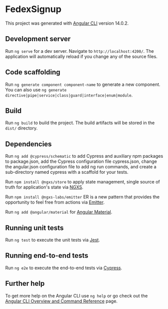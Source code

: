 # FedexSignup

This project was generated with [Angular CLI](https://github.com/angular/angular-cli) version 14.0.2.

## Development server

Run `ng serve` for a dev server. Navigate to `http://localhost:4200/`. The application will automatically reload if you change any of the source files.

## Code scaffolding

Run `ng generate component component-name` to generate a new component. You can also use `ng generate directive|pipe|service|class|guard|interface|enum|module`.

## Build

Run `ng build` to build the project. The build artifacts will be stored in the `dist/` directory.

## Dependencies

Run `ng add @cypress/schematic` to add Cypress and auxiliary npm packages to package.json, add the Cypress configuration file cypress.json, change the angular.json configuration file to add ng run commands, and create a sub-directory named cypress with a scaffold for your tests.

Run `npm install @ngxs/store` to apply state management, single source of truth for application's state via [NGXS](https://www.ngxs.io).

Run `npm install @ngxs-labs/emitter` ER is a new pattern that provides the opportunity to feel free from actions via [Emitter](https://www.ngxs.io/v/v3.4/ngxs-labs/emitter).

Run `ng add @angular/material` for [Angular Material](https://material.angular.io).


## Running unit tests

Run `ng test` to execute the unit tests via [Jest](https://jestjs.io).

## Running end-to-end tests

Run `ng e2e` to execute the end-to-end tests via [Cypress](https://www.cypress.io).

## Further help

To get more help on the Angular CLI use `ng help` or go check out the [Angular CLI Overview and Command Reference](https://angular.io/cli) page.
